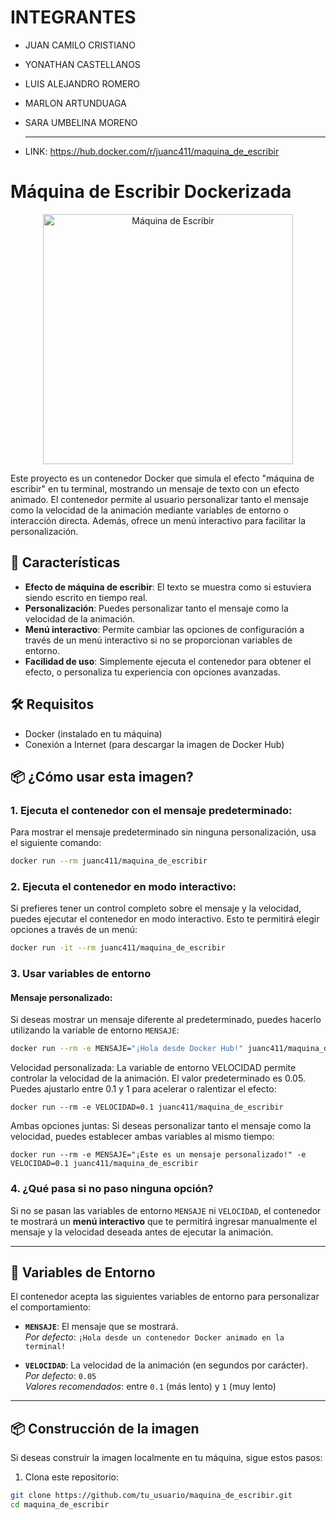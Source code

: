 # INTEGRANTES 

- JUAN CAMILO CRISTIANO
- YONATHAN CASTELLANOS
- LUIS ALEJANDRO ROMERO
- MARLON ARTUNDUAGA
- SARA UMBELINA MORENO
  
  ---
 - LINK:
https://hub.docker.com/r/juanc411/maquina_de_escribir

# Máquina de Escribir Dockerizada

<div align="center">
    <img src="https://github.com/user-attachments/assets/95a81b12-cfcf-4292-9085-0a211f70d6b6" alt="Máquina de Escribir" width="400"/>
</div>


Este proyecto es un contenedor Docker que simula el efecto "máquina de escribir" en tu terminal, mostrando un mensaje de texto con un efecto animado. El contenedor permite al usuario personalizar tanto el mensaje como la velocidad de la animación mediante variables de entorno o interacción directa. Además, ofrece un menú interactivo para facilitar la personalización.

## 🚀 Características

- **Efecto de máquina de escribir**: El texto se muestra como si estuviera siendo escrito en tiempo real.
- **Personalización**: Puedes personalizar tanto el mensaje como la velocidad de la animación.
- **Menú interactivo**: Permite cambiar las opciones de configuración a través de un menú interactivo si no se proporcionan variables de entorno.
- **Facilidad de uso**: Simplemente ejecuta el contenedor para obtener el efecto, o personaliza tu experiencia con opciones avanzadas.

## 🛠️ Requisitos

- Docker (instalado en tu máquina)
- Conexión a Internet (para descargar la imagen de Docker Hub)

## 📦 ¿Cómo usar esta imagen?

### 1. Ejecuta el contenedor con el mensaje predeterminado:

Para mostrar el mensaje predeterminado sin ninguna personalización, usa el siguiente comando:

```bash
docker run --rm juanc411/maquina_de_escribir 

```

### 2. Ejecuta el contenedor en modo interactivo:

Si prefieres tener un control completo sobre el mensaje y la velocidad, puedes ejecutar el contenedor en modo interactivo. Esto te permitirá elegir opciones a través de un menú:

```bash
docker run -it --rm juanc411/maquina_de_escribir
```

### 3. Usar variables de entorno

#### Mensaje personalizado:

Si deseas mostrar un mensaje diferente al predeterminado, puedes hacerlo utilizando la variable de entorno `MENSAJE`:

```bash
docker run --rm -e MENSAJE="¡Hola desde Docker Hub!" juanc411/maquina_de_escribir
```
Velocidad personalizada:
La variable de entorno VELOCIDAD permite controlar la velocidad de la animación. El valor predeterminado es 0.05. Puedes ajustarlo entre 0.1 y 1 para acelerar o ralentizar el efecto:
```
docker run --rm -e VELOCIDAD=0.1 juanc411/maquina_de_escribir
```
Ambas opciones juntas:
Si deseas personalizar tanto el mensaje como la velocidad, puedes establecer ambas variables al mismo tiempo:
```
docker run --rm -e MENSAJE="¡Este es un mensaje personalizado!" -e VELOCIDAD=0.1 juanc411/maquina_de_escribir
```
### 4. ¿Qué pasa si no paso ninguna opción?

Si no se pasan las variables de entorno `MENSAJE` ni `VELOCIDAD`, el contenedor te mostrará un **menú interactivo** que te permitirá ingresar manualmente el mensaje y la velocidad deseada antes de ejecutar la animación.

---

## 🔧 Variables de Entorno

El contenedor acepta las siguientes variables de entorno para personalizar el comportamiento:

- **`MENSAJE`**: El mensaje que se mostrará.  
  _Por defecto_: `¡Hola desde un contenedor Docker animado en la terminal!`

- **`VELOCIDAD`**: La velocidad de la animación (en segundos por carácter).  
  _Por defecto_: `0.05`  
  _Valores recomendados_: entre `0.1` (más lento) y `1` (muy lento)

---

## 📦 Construcción de la imagen

Si deseas construir la imagen localmente en tu máquina, sigue estos pasos:

1. Clona este repositorio:

```bash
git clone https://github.com/tu_usuario/maquina_de_escribir.git
cd maquina_de_escribir

